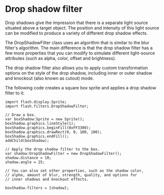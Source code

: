 # Drop shadow filter

Drop shadows give the impression that there is a separate light source situated
above a target object. The position and intensity of this light source can be
modified to produce a variety of different drop shadow effects.

The DropShadowFilter class uses an algorithm that is similar to the blur
filter's algorithm. The main difference is that the drop shadow filter has a few
more properties that you can modify to simulate different light-source
attributes (such as alpha, color, offset and brightness).

The drop shadow filter also allows you to apply custom transformation options on
the style of the drop shadow, including inner or outer shadow and knockout (also
known as cutout) mode.

The following code creates a square box sprite and applies a drop shadow filter
to it:

```
import flash.display.Sprite;
import flash.filters.DropShadowFilter;

// Draw a box.
var boxShadow:Sprite = new Sprite();
boxShadow.graphics.lineStyle(1);
boxShadow.graphics.beginFill(0xFF3300);
boxShadow.graphics.drawRect(0, 0, 100, 100);
boxShadow.graphics.endFill();
addChild(boxShadow);

// Apply the drop shadow filter to the box.
var shadow:DropShadowFilter = new DropShadowFilter();
shadow.distance = 10;
shadow.angle = 25;

// You can also set other properties, such as the shadow color,
// alpha, amount of blur, strength, quality, and options for
// inner shadows and knockout effects.

boxShadow.filters = [shadow];
```
